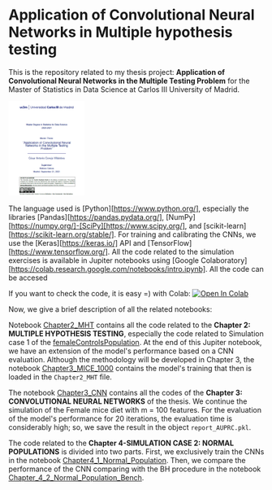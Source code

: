 # Application of Convolutional Neural Networks in Multiple hypothesis testing

This is the repository related to my thesis project: **Application of Convolutional Neural Networks in the Multiple Testing Problem**  for the Master of Statistics in Data Science at Carlos III University of Madrid.

<img src="https://github.com/cconejov/Application_CNN_MHT_problems/blob/main/tesis_image.PNG" title="Thesis" width="150" />


The language used is [Python][https://www.python.org/], especially the libraries [Pandas][https://pandas.pydata.org/], [NumPy][https://numpy.org/]-[SciPy][https://www.scipy.org/], and [scikit-learn][https://scikit-learn.org/stable/]. For training and calibrating the CNNs, we use the [Keras][https://keras.io/] API and [TensorFlow][https://www.tensorflow.org/]. All the code related to the simulation exercises is available in Jupiter notebooks using [Google Colaboratory][https://colab.research.google.com/notebooks/intro.ipynb]. All the code can be accesed

 If you want to check the code, it is easy =) with Colab: [![Open In Colab](https://colab.research.google.com/assets/colab-badge.svg)](https://colab.research.google.com/github/cconejov/Application_CNN_MHT_problems/)


Now, we give a brief description of all the related notebooks:

Notebook [Chapter2_MHT](https://colab.research.google.com/github/cconejov/Application_CNN_MHT_problems/blob/main/Chapter2_MHT.ipynb) contains all the code related to the **Chapter 2: MULTIPLE HYPOTHESIS TESTING**, especially the code related to Simulation case 1 of the 
[femaleControlsPopulation](https://raw.githubusercontent.com/genomicsclass/dagdata/master/inst/extdata/femaleControlsPopulation.csv). At the end of this Jupiter notebook, we have an extension of the model's performance based on a CNN evaluation. Although the methodology will be developed in Chapter 3, the notebook [Chapter3_MICE_1000](https://colab.research.google.com/github/cconejov/Application_CNN_MHT_problems/blob/main/Chapter3_Mice_1000.ipynb) contains the model's training that then is loaded in the `Chapter2_MHT` file.

The notebook [Chapter3_CNN](https://colab.research.google.com/github/cconejov/Application_CNN_MHT_problems/blob/main/Chapter3_CNN.ipynb) contains all the codes of the **Chapter 3: CONVOLUTIONAL NEURAL NETWORKS** of the thesis. We continue the simulation of the Female mice diet with m = 100 features. For the evaluation of the model's performance for 20 iterations, the evaluation time is considerably high; so, we save the result in the object `report_AUPRC.pkl`. 

The code related to the **Chapter 4-SIMULATION CASE 2: NORMAL POPULATIONS** is divided into two parts. First, we exclusively train the CNNs in the notebook [Chapter4_1_Normal_Population](https://colab.research.google.com/github/cconejov/Application_CNN_MHT_problems/blob/main/Chapter4_1_Normal_Population.ipynb). Then, we compare the performance of the CNN comparing with the BH procedure in the notebook [Chapter_4_2_Normal_Population_Bench](https://colab.research.google.com/github/cconejov/Application_CNN_MHT_problems/blob/main/Chapter4_2_Normal_Population_Bench.ipynb).
